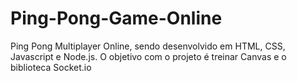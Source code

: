 # Ping-Pong-Game-Online
Ping Pong Multiplayer Online, sendo desenvolvido em HTML, CSS, Javascript e Node.js. O objetivo com o projeto é treinar Canvas e o biblioteca Socket.io

